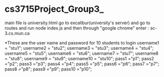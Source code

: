 # cs3715Project_Group3_
main file is university.html go to excalibur(university's server) and go to routes and run node index.js and then through "google chrome" enter : sc-3.cs.mun.ca

*These are the user name and password for 10 students to login username1 = "stu1"; username2 = "stu2"; username3 = "stu3"; username4 = "stu4"; username5 = "stu5"; username6 = "stu6"; username7 = "stu7"; username8 = "stu8"; username9 = "stu9"; username10 = "stu10"; pass1 ="p1"; pass2 ="p2"; pass3 ="p3"; pass4 ="p4"; pass5 ="p5"; pass6 ="p6"; pass7 ="p7"; pass8 ="p8"; pass9 ="p9"; pass10 ="p10";
